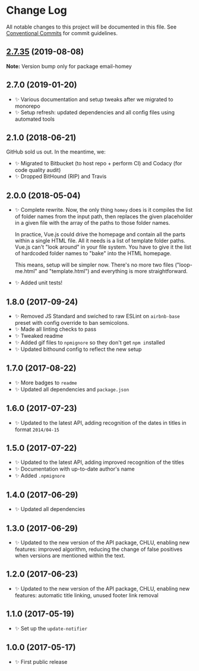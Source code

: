 # Change Log

All notable changes to this project will be documented in this file.
See [Conventional Commits](https://conventionalcommits.org) for commit guidelines.

## [2.7.35](https://gitlab.com/codsen/codsen/compare/email-homey@2.7.34...email-homey@2.7.35) (2019-08-08)

**Note:** Version bump only for package email-homey





## 2.7.0 (2019-01-20)

- ✨ Various documentation and setup tweaks after we migrated to monorepo
- ✨ Setup refresh: updated dependencies and all config files using automated tools

## 2.1.0 (2018-06-21)

GitHub sold us out. In the meantime, we:

- ✨ Migrated to Bitbucket (to host repo + perform CI) and Codacy (for code quality audit)
- ✨ Dropped BitHound (RIP) and Travis

## 2.0.0 (2018-05-04)

- ✨ Complete rewrite. Now, the only thing `homey` does is it compiles the list of folder names from the input path, then replaces the given placeholder in a given file with the array of the paths to those folder names.

  In practice, Vue.js could drive the homepage and contain all the parts within a single HTML file. All it needs is a list of template folder paths. Vue.js can't "look around" in your file system. You have to give it the list of hardcoded folder names to "bake" into the HTML homepage.

  This means, setup will be simpler now. There's no more two files ("loop-me.html" and "template.html") and everything is more straightforward.

- ✨ Added unit tests!

## 1.8.0 (2017-09-24)

- ✨ Removed JS Standard and swiched to raw ESLint on `airbnb-base` preset with config override to ban semicolons.
- ✨ Made all linting checks to pass
- ✨ Tweaked readme
- ✨ Added gif files to `npmignore` so they don't get `npm i`nstalled
- ✨ Updated bithound config to reflect the new setup

## 1.7.0 (2017-08-22)

- ✨ More badges to `readme`
- ✨ Updated all dependencies and `package.json`

## 1.6.0 (2017-07-23)

- ✨ Updated to the latest API, adding recognition of the dates in titles in format `2014/04-15`

## 1.5.0 (2017-07-22)

- ✨ Updated to the latest API, adding improved recognition of the titles
- ✨ Documentation with up-to-date author's name
- ✨ Added `.npmignore`

## 1.4.0 (2017-06-29)

- ✨ Updated all dependencies

## 1.3.0 (2017-06-29)

- ✨ Updated to the new version of the API package, CHLU, enabling new features: improved algorithm, reducing the change of false positives when versions are mentioned within the text.

## 1.2.0 (2017-06-23)

- ✨ Updated to the new version of the API package, CHLU, enabling new features: automatic title linking, unused footer link removal

## 1.1.0 (2017-05-19)

- ✨ Set up the `update-notifier`

## 1.0.0 (2017-05-17)

- ✨ First public release
